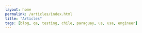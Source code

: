 ```yaml
---
layout: home
permalink: /articles/index.html
title: "Articles"
tags: [blog, qa, testing, chile, paraguay, us, usa, engineer]
---
```

